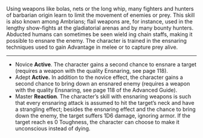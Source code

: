 Using weapons like bolas, nets or the long whip, many fighters and hunters of barbarian origin learn to limit the movement of enemies or prey. This skill is also known among Ambrians; flail weapons are, for instance, used in the lengthy show-fights at the gladiatorial arenas and by many bounty hunters. Abducted humans can sometimes be seen wield ing chain staffs, making it possible to ensnare the enemy. The character is trained in the ensnaring techniques used to gain Advantage in melee or to capture prey alive.

---
- Novice **Active**. The character gains a second chance to ensnare a target (requires a weapon with the quality Ensnaring, see page 118).
- Adept **Active.** In addition to the novice effect, the character gains a second chance to bring down an ensnared enemy (requires a weapon with the quality Ensnaring, see page 118 of the Advanced Guide).
- Master **Reaction**. The character’s skill with ensnaring weapons is such that every ensnaring attack is assumed to hit the target’s neck and have a strangling effect; besides the ensnaring effect and the chance to bring down the enemy, the target suffers 1D6 damage, ignoring armor. If the target reach es 0 Toughness, the character can choose to make it unconscious instead of dying.